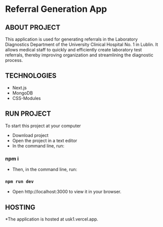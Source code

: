 # Referral Generation App

## ABOUT PROJECT
This application is used for generating referrals in the Laboratory Diagnostics Department of the University Clinical Hospital No. 1 in Lublin. It allows medical staff to quickly and efficiently create laboratory test referrals, thereby improving organization and streamlining the diagnostic process.

## TECHNOLOGIES

* Next.js
* MongoDB
* CSS-Modules

## RUN PROJECT

To start this project at your computer

* Download project
* Open the project in a text editor
* In the command line, run:

### npm i

* Then, in the command line, run:

### `npm run dev`

* Open http://localhost:3000 to view it in your browser.

## HOSTING

*The application is hosted at usk1.vercel.app.
